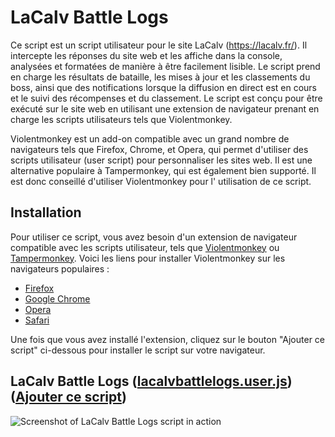 # LaCalv Battle Logs

Ce script est un script utilisateur pour le site LaCalv (https://lacalv.fr/). Il intercepte les réponses du site web et
les affiche dans la console, analysées et formatées de manière à être facilement lisible. Le script prend en charge les
résultats de bataille, les mises à jour et les classements du boss, ainsi que des notifications lorsque la
diffusion en direct est en cours et le suivi des récompenses et du classement. Le script est conçu pour être exécuté sur
le site web en utilisant une extension de navigateur prenant en charge les scripts utilisateurs tels que Violentmonkey.

Violentmonkey est un add-on compatible avec un grand nombre de navigateurs tels que Firefox, Chrome, et Opera, qui
permet d'utiliser des scripts utilisateur (user script) pour personnaliser les sites web. Il est une alternative
populaire à Tampermonkey, qui est également bien supporté. Il est donc conseillé d'utiliser Violentmonkey pour l'
utilisation de ce script.

## Installation

Pour utiliser ce script, vous avez besoin d'un extension de navigateur compatible avec les scripts utilisateur, tels que [Violentmonkey](https://violentmonkey.github.io/) ou [Tampermonkey](https://www.tampermonkey.net/). Voici les liens pour installer Violentmonkey sur les navigateurs populaires :

- [Firefox](https://addons.mozilla.org/en-US/firefox/addon/violentmonkey/)
- [Google Chrome](https://chrome.google.com/webstore/detail/violentmonkey/jinjaccalgkegednnccohejagnlnfdag)
- [Opera](https://addons.opera.com/en/extensions/details/violent-monkey/)
- [Safari](https://safari-extensions.apple.com/details/?id=net.violentmonkey.Violentmonkey-1HV5)

Une fois que vous avez installé l'extension, cliquez sur le bouton "Ajouter ce script" ci-dessous pour installer le script sur votre navigateur.

## **LaCalv Battle Logs** ([lacalvbattlelogs.user.js](//github.com/sanjuant/LaCalvBattleLogs/raw/master/lacalvbattlelogs.user.js)) ([Ajouter ce script](//github.com/sanjuant/LaCalvBattleLogs/raw/master/lacalvbattlelogs.user.js))

![Screenshot of LaCalv Battle Logs script in action](https://media.discordapp.net/attachments/304686654202052618/1062472478254972928/image.png)